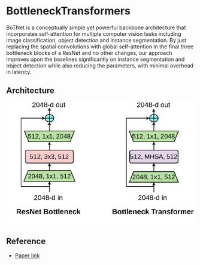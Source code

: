 # BottleneckTransformers
  BoTNet is a conceptually simple yet powerful backbone architecture that incorporates self-attention for multiple computer vision tasks including image classification, object detection and instance segmentation. By just replacing the spatial convolutions with global self-attention in the final three bottleneck blocks of a ResNet and no other changes, our approach improves upon the baselines significantly on instance segmentation and object detection while also reducing the parameters, with minimal overhead in latency.
## Architecture
<img width="516" alt="Architecture" src="images/fig1.png">



## Reference
 - [Paper link](https://arxiv.org/abs/2101.11605)
